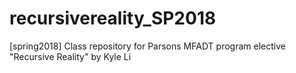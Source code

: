# recursivereality_SP2018
[spring2018] Class repository for Parsons MFADT program elective "Recursive Reality" by Kyle Li
